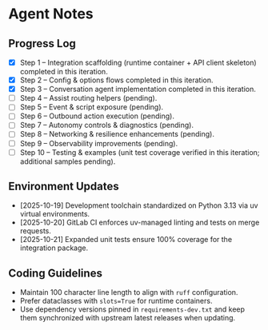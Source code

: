 # Agent Notes

## Progress Log
- [x] Step 1 – Integration scaffolding (runtime container + API client skeleton) completed in this iteration.
- [x] Step 2 – Config & options flows completed in this iteration.
- [x] Step 3 – Conversation agent implementation completed in this iteration.
- [ ] Step 4 – Assist routing helpers (pending).
- [ ] Step 5 – Event & script exposure (pending).
- [ ] Step 6 – Outbound action execution (pending).
- [ ] Step 7 – Autonomy controls & diagnostics (pending).
- [ ] Step 8 – Networking & resilience enhancements (pending).
- [ ] Step 9 – Observability improvements (pending).
- [ ] Step 10 – Testing & examples (unit test coverage verified in this iteration; additional samples pending).

## Environment Updates
- [2025-10-19] Development toolchain standardized on Python 3.13 via uv virtual environments.
- [2025-10-20] GitLab CI enforces uv-managed linting and tests on merge requests.
- [2025-10-21] Expanded unit tests ensure 100% coverage for the integration package.

## Coding Guidelines
- Maintain 100 character line length to align with `ruff` configuration.
- Prefer dataclasses with `slots=True` for runtime containers.
- Use dependency versions pinned in `requirements-dev.txt` and keep them synchronized with upstream latest releases when updating.
